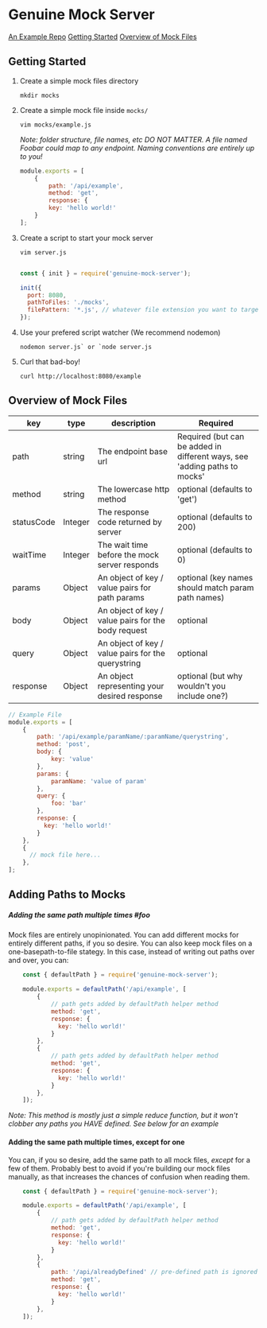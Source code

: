 # Genuine Mock Server

[An Example Repo](https://github.com/KristopherPaulsen/genuine-mock-server-helloworld)
[Getting Started](#getting-started)
[Overview of Mock Files](#overview-of-mock-files)

## Getting Started
1. Create a simple mock files directory
    ```
    mkdir mocks
    ```

2. Create a simple mock file inside `mocks/`

    ```
    vim mocks/example.js
    ```

   *Note: folder structure, file names, etc DO NOT MATTER.
   A file named Foobar could map to any endpoint. Naming conventions
   are entirely up to you!*

    ```javascript
    module.exports = [
        {
            path: '/api/example',
            method: 'get',
            response: {
            key: 'hello world!'
        }
    ];

    ```

3. Create a script to start your mock server

    ```
    vim server.js
    ```

    ```javascript

    const { init } = require('genuine-mock-server');

    init({
      port: 8080,
      pathToFiles: './mocks',
      filePattern: '*.js', // whatever file extension you want to target
    });

    ```

4. Use your prefered script watcher (We recommend nodemon)

   ```
   nodemon server.js` or `node server.js
   ```

5. Curl that bad-boy!

   ```
   curl http://localhost:8080/example
   ```

## Overview of Mock Files

| key        | type    | description                                          | Required                                                                  |
|------------|---------|----------------------------------------------------- |---------------------------------------------------------------------------|
| path       | string  | The endpoint base url                                | Required (but can be added in different ways, see 'adding paths to mocks' |
| method     | string  | The lowercase http method                            | optional (defaults to 'get')                                              |
| statusCode | Integer | The response code returned by server                 | optional (defaults to 200)                                                |
| waitTime   | Integer | The wait time before the mock server responds        | optional (defaults to 0)                                                  |
| params     | Object  | An object of key / value pairs for path params       | optional (key names should match param path names)                        |
| body       | Object  | An object of key / value pairs for the body request  | optional                                                                  |
| query      | Object  | An object of key / value pairs for the querystring   | optional                                                                  |
| response   | Object  | An object representing your desired response         | optional (but why wouldn't you include one?)                              |

```javascript
// Example File
module.exports = [
    {
        path: '/api/example/paramName/:paramName/querystring',
        method: 'post',
        body: {
            key: 'value'
        },
        params: {
            paramName: 'value of param'
        },
        query: {
            foo: 'bar'
        },
        response: {
          key: 'hello world!'
        }
    },
    {
      // mock file here...
    },
];
```

## Adding Paths to Mocks
##### Adding the same path multiple times #foo

Mock files are entirely unopinionated. You can add different mocks for entirely different paths, if you so desire.
You can also keep mock files on a one-basepath-to-file stategy. In this case, instead of writing out paths over and over,
you can:


```javascript
    const { defaultPath } = require('genuine-mock-server');

    module.exports = defaultPath('/api/example', [
        {
            // path gets added by defaultPath helper method
            method: 'get',
            response: {
              key: 'hello world!'
            }
        },
        {
            // path gets added by defaultPath helper method
            method: 'get',
            response: {
              key: 'hello world!'
            }
        },
    ]);
```

*Note: This method is mostly just a simple reduce function, but it won't clobber any
paths you HAVE defined. See below for an example*


#### Adding the same path multiple times, except for one

You can, if you so desire, add the same path to all mock files, *except* for a few of them.
Probably best to avoid if you're building our mock files manually, as that increases the chances
of confusion when reading them.

```javascript
    const { defaultPath } = require('genuine-mock-server');

    module.exports = defaultPath('/api/example', [
        {
            // path gets added by defaultPath helper method
            method: 'get',
            response: {
              key: 'hello world!'
            }
        },
        {
            path: '/api/alreadyDefined' // pre-defined path is ignored by helper function
            method: 'get',
            response: {
              key: 'hello world!'
            }
        },
    ]);
```

